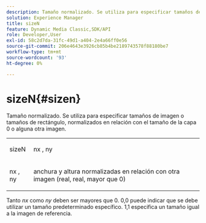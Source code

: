 ```yaml
---
description: Tamaño normalizado. Se utiliza para especificar tamaños de imagen o tamaños de rectángulo, normalizados en relación con el tamaño de la capa 0 o alguna otra imagen.
solution: Experience Manager
title: sizeN
feature: Dynamic Media Classic,SDK/API
role: Developer,User
exl-id: 58c2d7da-31fc-49d1-a404-2e4a66ff0e56
source-git-commit: 206e4643e3926cb85b4be2189743578f88180be7
workflow-type: tm+mt
source-wordcount: '93'
ht-degree: 0%

---
```


# sizeN{#sizen}

Tamaño normalizado. Se utiliza para especificar tamaños de imagen o tamaños de rectángulo, normalizados en relación con el tamaño de la capa 0 o alguna otra imagen.

<table id="simpletable_BB36205775D4447084E527E2630D28B9"> 
 <tr class="strow"> 
  <td class="stentry"> <p><span class="codeph"> <span class="varname"> sizeN</span> </span> </p></td> 
  <td class="stentry"> <p><span class="codeph"> <span class="varname"> nx</span> </span>, <span class="codeph"><span class="varname"> ny</span></span> </p></td> 
 </tr> 
 <tr class="strow"> 
  <td class="stentry"> <p><span class="codeph"> <span class="varname"> nx</span> </span>, <span class="codeph"><span class="varname"> ny</span></span> </p></td> 
  <td class="stentry"> <p>anchura y altura normalizadas en relación con otra imagen (real, real, mayor que 0) </p></td> 
 </tr> 
</table>

Tanto *nx* como *ny* deben ser mayores que 0. 0,0 puede indicar que se debe utilizar un tamaño predeterminado específico. 1,1 especifica un tamaño igual a la imagen de referencia.
